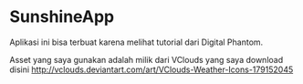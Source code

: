 # SunshineApp

Aplikasi ini bisa terbuat karena melihat tutorial dari Digital Phantom.

Asset yang saya gunakan adalah milik dari VClouds yang saya download disini http://vclouds.deviantart.com/art/VClouds-Weather-Icons-179152045
